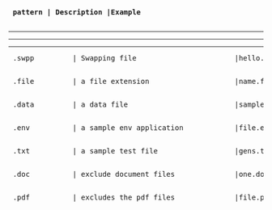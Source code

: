 <strong><pre> pattern       | Description                         |Example <br>   </pre></strong> <hr><hr><hr>
<pre> .swpp         | Swapping file                       |hello.c.swp <br> </pre>
<pre> .file         | a file extension                    |name.file <br> </pre>
<pre> .data         | a data file                         |sample.data <br> </pre>
<pre> .env          | a sample env application            |file.env <br> </pre>
<pre> .txt          | a sample test file                  |gens.txt <br> </pre>
<pre> .doc          | exclude document files              |one.doc <br> </pre>
<pre> .pdf          | excludes the pdf files              |file.pdf
